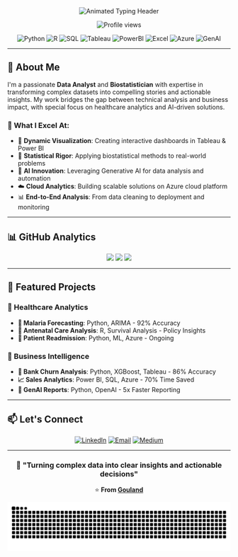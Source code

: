 <!-- README.md for GitHub profile (gouland) -->

<div align="center">

<!-- Animated Header -->
<img src="https://readme-typing-svg.herokuapp.com?font=Fira+Code&size=30&duration=4000&pause=1000&color=FF6B6B&center=true&vCenter=true&width=800&height=50&lines=Hello+World!+👋;I'm+Gouland+💻;Data+Analyst+📊;Biostatistician+🔬;AI+Enthusiast+🤖;Turning+Data+Into+Decisions+🚀" alt="Animated Typing Header">

<!-- Profile Views -->
<p align="center">
  <img src="https://komarev.com/ghpvc/?username=gouland&label=Profile+Views+👀&color=FF6B6B&style=for-the-badge" alt="Profile views" />
</p>

<!-- Tech Stack -->
<p align="center">
  <img src="https://img.shields.io/badge/Python-3776AB?style=for-the-badge&logo=python&logoColor=white" alt="Python">
  <img src="https://img.shields.io/badge/R-276DC3?style=for-the-badge&logo=r&logoColor=white" alt="R">
  <img src="https://img.shields.io/badge/SQL-4479A1?style=for-the-badge&logo=postgresql&logoColor=white" alt="SQL">
  <img src="https://img.shields.io/badge/Tableau-E97627?style=for-the-badge&logo=tableau&logoColor=white" alt="Tableau">
  <img src="https://img.shields.io/badge/Power_BI-F2C811?style=for-the-badge&logo=powerbi&logoColor=black" alt="PowerBI">
  <img src="https://img.shields.io/badge/Excel-217346?style=for-the-badge&logo=microsoftexcel&logoColor=white" alt="Excel">
  <img src="https://img.shields.io/badge/Azure-0078D4?style=for-the-badge&logo=microsoftazure&logoColor=white" alt="Azure">
  <img src="https://img.shields.io/badge/Gen_AI-FF6B6B?style=for-the-badge&logo=openai&logoColor=white" alt="GenAI">
</p>

</div>

---

## 🎯 About Me

I'm a passionate **Data Analyst** and **Biostatistician** with expertise in transforming complex datasets into compelling stories and actionable insights. My work bridges the gap between technical analysis and business impact, with special focus on healthcare analytics and AI-driven solutions.

### 🌟 What I Excel At:
- 🎨 **Dynamic Visualization**: Creating interactive dashboards in Tableau & Power BI
- 🔬 **Statistical Rigor**: Applying biostatistical methods to real-world problems
- 🤖 **AI Innovation**: Leveraging Generative AI for data analysis and automation
- ☁️ **Cloud Analytics**: Building scalable solutions on Azure cloud platform
- 📊 **End-to-End Analysis**: From data cleaning to deployment and monitoring

---

## 📊 GitHub Analytics

<div align="center">
  
<!-- GitHub Stats -->
<img height="165" src="https://github-readme-stats.vercel.app/api?username=gouland&show_icons=true&theme=radical&hide_border=true&count_private=true" />
<img height="165" src="https://github-readme-stats.vercel.app/api/top-langs/?username=gouland&layout=compact&theme=radical&hide_border=true&langs_count=8" />

<!-- Streak Stats -->
<img height="165" src="https://github-readme-streak-stats.herokuapp.com/?user=gouland&theme=radical&hide_border=true" />

</div>

---

## 🚀 Featured Projects

### 🔬 Healthcare Analytics
- **🦟 Malaria Forecasting**: Python, ARIMA - 92% Accuracy
- **👶 Antenatal Care Analysis**: R, Survival Analysis - Policy Insights
- **🏥 Patient Readmission**: Python, ML, Azure - Ongoing

### 💼 Business Intelligence
- **🏦 Bank Churn Analysis**: Python, XGBoost, Tableau - 86% Accuracy
- **📈 Sales Analytics**: Power BI, SQL, Azure - 70% Time Saved
- **🤖 GenAI Reports**: Python, OpenAI - 5x Faster Reporting

---

## 📫 Let's Connect

<div align="center">

[![LinkedIn](https://img.shields.io/badge/LinkedIn-0077B5?style=for-the-badge&logo=linkedin&logoColor=white)](https://www.linkedin.com/in/your-linkedin)
[![Email](https://img.shields.io/badge/Email-D14836?style=for-the-badge&logo=gmail&logoColor=white)](mailto:oumagouland@gmail.com)
[![Medium](https://img.shields.io/badge/Medium-12100E?style=for-the-badge&logo=medium&logoColor=white)](https://medium.com/@gouland)

</div>

---

<div align="center">

### 💫 **"Turning complex data into clear insights and actionable decisions"**

⭐ **From [Gouland](https://github.com/gouland)**
<!-- Snake Animation -->
<img src="https://github.com/gouland/gouland/blob/output/github-snake.svg" alt="Snake animation" />

</div>
